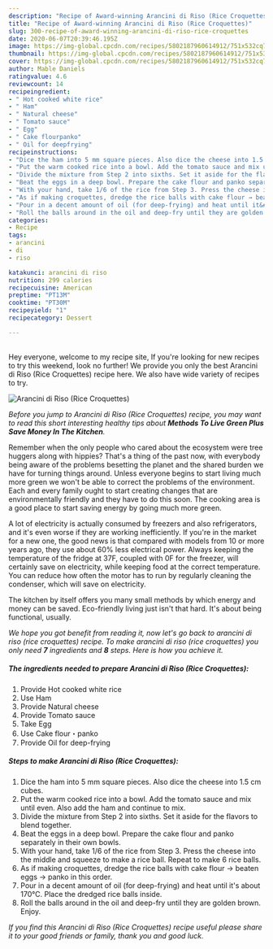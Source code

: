 ```yaml
---
description: "Recipe of Award-winning Arancini di Riso (Rice Croquettes)"
title: "Recipe of Award-winning Arancini di Riso (Rice Croquettes)"
slug: 300-recipe-of-award-winning-arancini-di-riso-rice-croquettes
date: 2020-06-07T20:39:46.195Z
image: https://img-global.cpcdn.com/recipes/5802187960614912/751x532cq70/arancini-di-riso-rice-croquettes-recipe-main-photo.jpg
thumbnail: https://img-global.cpcdn.com/recipes/5802187960614912/751x532cq70/arancini-di-riso-rice-croquettes-recipe-main-photo.jpg
cover: https://img-global.cpcdn.com/recipes/5802187960614912/751x532cq70/arancini-di-riso-rice-croquettes-recipe-main-photo.jpg
author: Mable Daniels
ratingvalue: 4.6
reviewcount: 14
recipeingredient:
- " Hot cooked white rice"
- " Ham"
- " Natural cheese"
- " Tomato sauce"
- " Egg"
- " Cake flourpanko"
- " Oil for deepfrying"
recipeinstructions:
- "Dice the ham into 5 mm square pieces. Also dice the cheese into 1.5 cm cubes."
- "Put the warm cooked rice into a bowl. Add the tomato sauce and mix until even. Also add the ham and continue to mix."
- "Divide the mixture from Step 2 into sixths. Set it aside for the flavors to blend together."
- "Beat the eggs in a deep bowl. Prepare the cake flour and panko separately in their own bowls."
- "With your hand, take 1/6 of the rice from Step 3. Press the cheese into the middle and squeeze to make a rice ball. Repeat to make 6 rice balls."
- "As if making croquettes, dredge the rice balls with cake flour → beaten eggs → panko in this order."
- "Pour in a decent amount of oil (for deep-frying) and heat until it&#39;s about 170℃. Place the dredged rice balls inside."
- "Roll the balls around in the oil and deep-fry until they are golden brown. Enjoy."
categories:
- Recipe
tags:
- arancini
- di
- riso

katakunci: arancini di riso 
nutrition: 299 calories
recipecuisine: American
preptime: "PT13M"
cooktime: "PT30M"
recipeyield: "1"
recipecategory: Dessert

---
```

<br>
Hey everyone, welcome to my recipe site, If you're looking for new recipes to try this weekend, look no further! We provide you only the best Arancini di Riso (Rice Croquettes) recipe here. We also have wide variety of recipes to try.
<br>


![Arancini di Riso (Rice Croquettes)](https://img-global.cpcdn.com/recipes/5802187960614912/751x532cq70/arancini-di-riso-rice-croquettes-recipe-main-photo.jpg)

<i>Before you jump to Arancini di Riso (Rice Croquettes) recipe, you may want to read this short interesting healthy tips about 
<strong>Methods To Live Green Plus Save Money In The Kitchen</strong>.</i>
</br>

Remember when the only people who cared about the ecosystem were tree huggers along with hippies? That's a thing of the past now, with everybody being aware of the problems besetting the planet and the shared burden we have for turning things around. Unless everyone begins to start living much more green we won't be able to correct the problems of the environment. Each and every family ought to start creating changes that are environmentally friendly and they have to do this soon. The cooking area is a good place to start saving energy by going much more green.

A lot of electricity is actually consumed by freezers and also refrigerators, and it's even worse if they are working inefficiently. If you're in the market for a new one, the good news is that compared with models from 10 or more years ago, they use about 60% less electrical power. Always keeping the temperature of the fridge at 37F, coupled with 0F for the freezer, will certainly save on electricity, while keeping food at the correct temperature. You can reduce how often the motor has to run by regularly cleaning the condenser, which will save on electricity.

The kitchen by itself offers you many small methods by which energy and money can be saved. Eco-friendly living just isn't that hard. It's about being functional, usually.


<i>We hope you got benefit from reading it, now let's go back to arancini di riso (rice croquettes) recipe. To make arancini di riso (rice croquettes) you only need <strong>7</strong> ingredients and <strong>8</strong> steps. Here is how you achieve it.
</i>

##### The ingredients needed to prepare Arancini di Riso (Rice Croquettes):

1. Provide  Hot cooked white rice
1. Use  Ham
1. Provide  Natural cheese
1. Provide  Tomato sauce
1. Take  Egg
1. Use  Cake flour・panko
1. Provide  Oil for deep-frying


##### Steps to make Arancini di Riso (Rice Croquettes):

1. Dice the ham into 5 mm square pieces. Also dice the cheese into 1.5 cm cubes.
1. Put the warm cooked rice into a bowl. Add the tomato sauce and mix until even. Also add the ham and continue to mix.
1. Divide the mixture from Step 2 into sixths. Set it aside for the flavors to blend together.
1. Beat the eggs in a deep bowl. Prepare the cake flour and panko separately in their own bowls.
1. With your hand, take 1/6 of the rice from Step 3. Press the cheese into the middle and squeeze to make a rice ball. Repeat to make 6 rice balls.
1. As if making croquettes, dredge the rice balls with cake flour → beaten eggs → panko in this order.
1. Pour in a decent amount of oil (for deep-frying) and heat until it&#39;s about 170℃. Place the dredged rice balls inside.
1. Roll the balls around in the oil and deep-fry until they are golden brown. Enjoy.


<i>If you find this Arancini di Riso (Rice Croquettes) recipe useful please share it to your good friends or family, thank you and good luck.</i>
